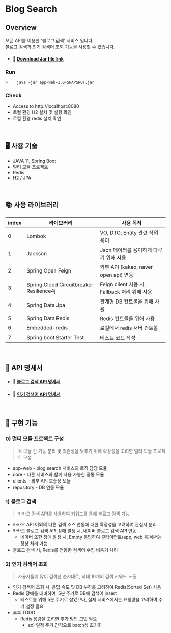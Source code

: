 # Blog Search
## Overview
오픈 API를 이용한 '블로그 검색' 서비스 입니다. <br>
블로그 검색과 인기 검색어 조회 기능을 사용할 수 있습니다. <br>

* #### 🔗  <a href="https://github.com/tmfrl1552/blog-search/blob/main/app-web-1.0-SNAPSHOT.jar" >Download Jar file link</a>

### Run

```
>    java -jar app-web-1.0-SNAPSHOT.jar
```

### Check
- Access to http://localhost:8080
- 로컬 환경 H2 설치 및 실행 확인 
- 로컬 환경 redis 설치 확인

<br>

## 🖥️ 사용 기술 
- JAVA 11, Spring Boot
- 멀티 모듈 프로젝트
- Redis
- H2 / JPA
<br>

## 📚 사용 라이브러리
| index |라이브러리| 사용 목적                             |
|-------|--------------|-----------------------------------|
| 0     | Lombok   | VO, DTO, Entity 관련 작업 용이          |
| 1     | Jackson | Json 데이터를 용이하게 다루기 위해 사용          |
| 2     | Spring Open Feign | 외부 API (kakao, naver open api) 연동 |
| 3     | Spring Cloud Circuitbreaker Resilience4j |Feign client 사용 시, Fallback 처리 위해 사용|
| 4     | Spring Data Jpa |관계형 DB 컨트롤을 위해 사용|
| 5     | Spring Data Redis |Redis 컨트롤을 위해 사용|
| 6     | Embedded-redis |로컬에서 redis 서버 컨트롤|
| 7     | Spring boot Starter Test | 테스트 코드 작성|


<br>

## 📑 API 명세서
* #### 🔗  <a href="https://github.com/tmfrl1552/blog-search/wiki/%EB%B8%94%EB%A1%9C%EA%B7%B8-%EA%B2%80%EC%83%89-API" >블로그 검색 API 명세서</a>
* #### 🔗  <a href="https://github.com/tmfrl1552/blog-search/wiki/%EC%9D%B8%EA%B8%B0-%EA%B2%80%EC%83%89%EC%96%B4-%EC%A1%B0%ED%9A%8C-API" >인기 검색어 API 명세서</a>

<br>

## 📌 구현 기능
### 0) 멀티 모듈 프로젝트 구성
> 각 모듈 간 기능 분리 및 의존성을 낮추기 위해 확장성을 고려한 멀티 모듈 프로젝트 구성
  * app-web - blog search 서비스의 로직 담당 모듈
  * core - 다른 서비스와 함께 사용 가능한 공통 모듈
  * clients - 외부 API 호출용 모듈
  * repository - DB 연동 모듈 

### 1) 블로그 검색
> 카카오 검색 API를 사용하여 키워드를 통해 블로그 검색 기능
* 카카오 API 이외의 다른 검색 소스 연동에 대한 확장성을 고려하여 관심사 분리
* 카카오 블로그 검색 API 장애 발생 시, 네이버 블로그 검색 API 연동
  * 네이버 또한 장애 발생 시, Empty 응답하여 클라이언트(app, web 등)에서는 정상 처리 가능
* 블로그 검색 시, Redis를 연동한 검색어 수집 비동기 처리

### 2) 인기 검색어 조회
> 사용자들이 많이 검색한 순서대로, 최대 10개의 검색 키워드 노출 
* 인기 검색어 조회 시, 응답 속도 및 DB 부하를 고려하여 Redis(Sorted Set) 사용
* Redis 장애를 대비하여, 5분 주기로 DB에 검색어 insert
  * 테스트를 위해 5분 주기로 잡았으나, 실제 서비스에서는 요청량을 고려하여 주기 설정 필요
* 추후 TODO
  * Redis 용량을 고려한 추가 방안 고민 필요
    * ex) 일정 주기 간격으로 batch성 초기화   

